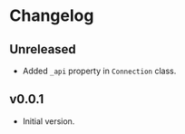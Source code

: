 # Changelog

## Unreleased
- Added `_api` property in `Connection` class.
  
## v0.0.1
- Initial version.
